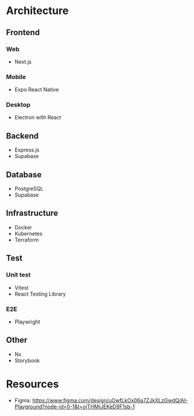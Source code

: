 # Architecture

## Frontend

### Web

- Next.js

### Mobile

- Expo React Native

### Desktop

- Electron with React

## Backend

- Express.js
- Supabase

## Database

- PostgreSQL
- Supabase

## Infrastructure

- Docker
- Kubernetes
- Terraform

## Test

### Unit test

- Vitest
- React Testing Library

### E2E

- Playwright

## Other

- Nx
- Storybook

# Resources

- Figma: https://www.figma.com/design/uOwfLkOx06a7ZJkXLzGwdQ/AI-Playground?node-id=0-1&t=ojTHMrJEKeD9F1sb-1
